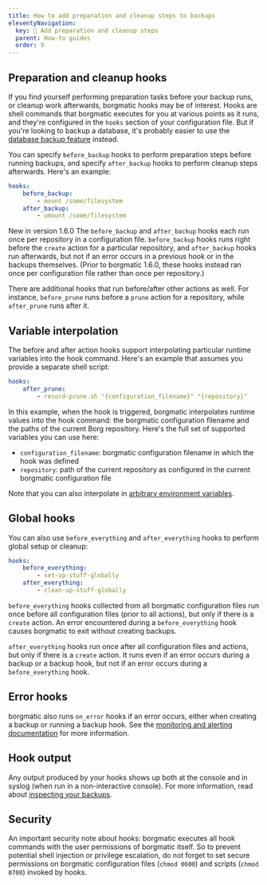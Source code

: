 ```yaml
---
title: How to add preparation and cleanup steps to backups
eleventyNavigation:
  key: 🧹 Add preparation and cleanup steps
  parent: How-to guides
  order: 9
---
```

## Preparation and cleanup hooks

If you find yourself performing preparation tasks before your backup runs, or
cleanup work afterwards, borgmatic hooks may be of interest. Hooks are shell
commands that borgmatic executes for you at various points as it runs, and
they're configured in the `hooks` section of your configuration file. But if
you're looking to backup a database, it's probably easier to use the [database
backup
feature](https://torsion.org/borgmatic/docs/how-to/backup-your-databases/)
instead.

You can specify `before_backup` hooks to perform preparation steps before
running backups, and specify `after_backup` hooks to perform cleanup steps
afterwards. Here's an example:

```yaml
hooks:
    before_backup:
        - mount /some/filesystem
    after_backup:
        - umount /some/filesystem
```

<span class="minilink minilink-addedin">New in version 1.6.0</span> The
`before_backup` and `after_backup` hooks each run once per repository in a
configuration file. `before_backup` hooks runs right before the `create`
action for a particular repository, and `after_backup` hooks run afterwards,
but not if an error occurs in a previous hook or in the backups themselves.
(Prior to borgmatic 1.6.0, these hooks instead ran once per configuration file
rather than once per repository.)

There are additional hooks that run before/after other actions as well. For
instance, `before_prune` runs before a `prune` action for a repository, while
`after_prune` runs after it.

## Variable interpolation

The before and after action hooks support interpolating particular runtime
variables into the hook command. Here's an example that assumes you provide a
separate shell script:

```yaml
hooks:
    after_prune:
        - record-prune.sh "{configuration_filename}" "{repository}"
```

In this example, when the hook is triggered, borgmatic interpolates runtime
values into the hook command: the borgmatic configuration filename and the
paths of the current Borg repository. Here's the full set of supported
variables you can use here:

 * `configuration_filename`: borgmatic configuration filename in which the
   hook was defined
 * `repository`: path of the current repository as configured in the current
   borgmatic configuration file

Note that you can also interpolate in [arbitrary environment
variables](https://torsion.org/borgmatic/docs/how-to/provide-your-passwords/).


## Global hooks

You can also use `before_everything` and `after_everything` hooks to perform
global setup or cleanup:

```yaml
hooks:
    before_everything:
        - set-up-stuff-globally
    after_everything:
        - clean-up-stuff-globally
```

`before_everything` hooks collected from all borgmatic configuration files run
once before all configuration files (prior to all actions), but only if there
is a `create` action. An error encountered during a `before_everything` hook
causes borgmatic to exit without creating backups.

`after_everything` hooks run once after all configuration files and actions,
but only if there is a `create` action. It runs even if an error occurs during
a backup or a backup hook, but not if an error occurs during a
`before_everything` hook.

## Error hooks

borgmatic also runs `on_error` hooks if an error occurs, either when creating
a backup or running a backup hook. See the [monitoring and alerting
documentation](https://torsion.org/borgmatic/docs/how-to/monitor-your-backups/)
for more information.

## Hook output

Any output produced by your hooks shows up both at the console and in syslog
(when run in a non-interactive console). For more information, read about <a
href="https://torsion.org/borgmatic/docs/how-to/inspect-your-backups/">inspecting
your backups</a>.

## Security

An important security note about hooks: borgmatic executes all hook commands
with the user permissions of borgmatic itself. So to prevent potential shell
injection or privilege escalation, do not forget to set secure permissions
on borgmatic configuration files (`chmod 0600`) and scripts (`chmod 0700`)
invoked by hooks.
